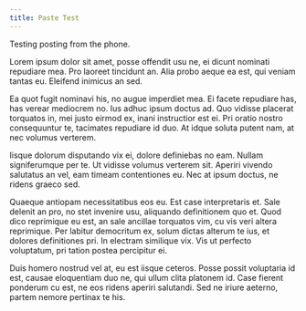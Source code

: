 ```yaml
---
title: Paste Test
---
```


Testing posting from the phone. 

Lorem ipsum dolor sit amet, posse offendit usu ne, ei dicunt nominati repudiare mea. Pro laoreet tincidunt an. Alia probo aeque ea est, qui veniam tantas eu. Eleifend inimicus an sed.

Ea quot fugit nominavi his, no augue imperdiet mea. Ei facete repudiare has, has verear mediocrem no. Ius adhuc ipsum doctus ad. Quo vidisse placerat torquatos in, mei justo eirmod ex, inani instructior est ei. Pri oratio nostro consequuntur te, tacimates repudiare id duo. At idque soluta putent nam, at nec volumus verterem.

Iisque dolorum disputando vix ei, dolore definiebas no eam. Nullam signiferumque per te. Ut vidisse volumus verterem sit. Aperiri vivendo salutatus an vel, eam timeam contentiones eu. Nec at ipsum doctus, ne ridens graeco sed.

Quaeque antiopam necessitatibus eos eu. Est case interpretaris et. Sale delenit an pro, no stet invenire usu, aliquando definitionem quo et. Quod dico reprimique eu est, an sale ancillae torquatos vim, cu vis veri altera reprimique. Per labitur democritum ex, solum dictas alterum te ius, et dolores definitiones pri. In electram similique vix. Vis ut perfecto voluptatum, pri tation postea percipitur ei.

Duis homero nostrud vel at, eu est iisque ceteros. Posse possit voluptaria id est, causae eloquentiam duo ne, qui ullum clita platonem id. Case fierent ponderum cu est, ne eos ridens aperiri salutandi. Sed ne iriure aeterno, partem nemore pertinax te his.
